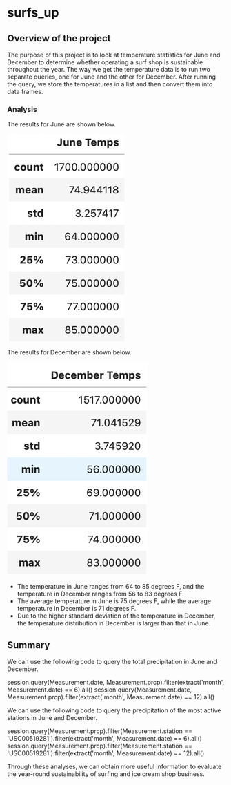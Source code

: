 # surfs_up
## Overview of the project
The purpose of this project is to look at temperature statistics for June and December to determine whether operating a surf shop is sustainable throughout the year. The way we get the temperature data is to run two separate queries, one for June and the other for December. After running the query, we store the temperatures in a list and then convert them into data frames.
### Analysis

The results for June are shown below.

![image](https://github.com/YutaiLee/surfs_up/blob/main/Resources/June_Temps.png)

The results for December are shown below.

![image](https://github.com/YutaiLee/surfs_up/blob/main/Resources/December_Temps.png)

* The temperature in June ranges from 64 to 85 degrees F, and the temperature in December ranges from 56 to 83 degrees F.
* The average temperature in June is 75 degrees F, while the average temperature in December is 71 degrees F.
* Due to the higher standard deviation of the temperature in December, the temperature distribution in December is larger than that in June.
## Summary
We can use the following code to query the total precipitation in June and December.

session.query(Measurement.date, Measurement.prcp).filter(extract('month', Measurement.date) == 6).all()
session.query(Measurement.date, Measurement.prcp).filter(extract('month', Measurement.date) == 12).all()

We can use the following code to query the precipitation of the most active stations in June and December.

session.query(Measurement.prcp).filter(Measurement.station == 'USC00519281').filter(extract('month', Measurement.date) == 6).all()
session.query(Measurement.prcp).filter(Measurement.station == 'USC00519281').filter(extract('month', Measurement.date) == 12).all()

Through these analyses, we can obtain more useful information to evaluate the year-round sustainability of surfing and ice cream shop business.
